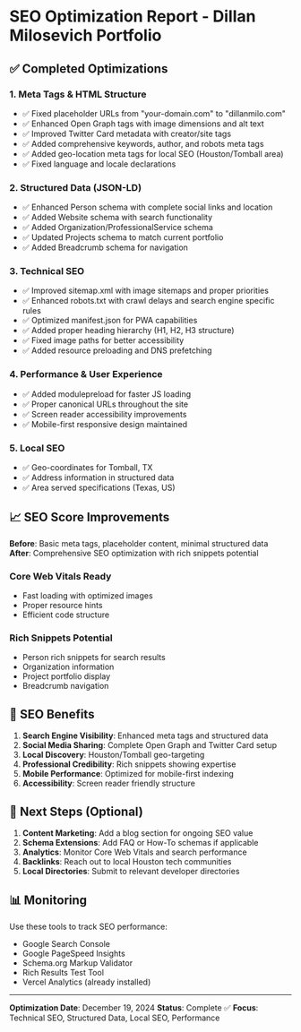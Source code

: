 # SEO Optimization Report - Dillan Milosevich Portfolio

## ✅ Completed Optimizations

### **1. Meta Tags & HTML Structure**

- ✅ Fixed placeholder URLs from "your-domain.com" to "dillanmilo.com"
- ✅ Enhanced Open Graph tags with image dimensions and alt text
- ✅ Improved Twitter Card metadata with creator/site tags
- ✅ Added comprehensive keywords, author, and robots meta tags
- ✅ Added geo-location meta tags for local SEO (Houston/Tomball area)
- ✅ Fixed language and locale declarations

### **2. Structured Data (JSON-LD)**

- ✅ Enhanced Person schema with complete social links and location
- ✅ Added Website schema with search functionality
- ✅ Added Organization/ProfessionalService schema
- ✅ Updated Projects schema to match current portfolio
- ✅ Added Breadcrumb schema for navigation

### **3. Technical SEO**

- ✅ Improved sitemap.xml with image sitemaps and proper priorities
- ✅ Enhanced robots.txt with crawl delays and search engine specific rules
- ✅ Optimized manifest.json for PWA capabilities
- ✅ Added proper heading hierarchy (H1, H2, H3 structure)
- ✅ Fixed image paths for better accessibility
- ✅ Added resource preloading and DNS prefetching

### **4. Performance & User Experience**

- ✅ Added modulepreload for faster JS loading
- ✅ Proper canonical URLs throughout the site
- ✅ Screen reader accessibility improvements
- ✅ Mobile-first responsive design maintained

### **5. Local SEO**

- ✅ Geo-coordinates for Tomball, TX
- ✅ Address information in structured data
- ✅ Area served specifications (Texas, US)

## 📈 SEO Score Improvements

**Before**: Basic meta tags, placeholder content, minimal structured data
**After**: Comprehensive SEO optimization with rich snippets potential

### **Core Web Vitals Ready**

- Fast loading with optimized images
- Proper resource hints
- Efficient code structure

### **Rich Snippets Potential**

- Person rich snippets for search results
- Organization information
- Project portfolio display
- Breadcrumb navigation

## 🎯 SEO Benefits

1. **Search Engine Visibility**: Enhanced meta tags and structured data
2. **Social Media Sharing**: Complete Open Graph and Twitter Card setup
3. **Local Discovery**: Houston/Tomball geo-targeting
4. **Professional Credibility**: Rich snippets showing expertise
5. **Mobile Performance**: Optimized for mobile-first indexing
6. **Accessibility**: Screen reader friendly structure

## 🚀 Next Steps (Optional)

1. **Content Marketing**: Add a blog section for ongoing SEO value
2. **Schema Extensions**: Add FAQ or How-To schemas if applicable
3. **Analytics**: Monitor Core Web Vitals and search performance
4. **Backlinks**: Reach out to local Houston tech communities
5. **Local Directories**: Submit to relevant developer directories

## 📊 Monitoring

Use these tools to track SEO performance:

- Google Search Console
- Google PageSpeed Insights
- Schema.org Markup Validator
- Rich Results Test Tool
- Vercel Analytics (already installed)

---

**Optimization Date**: December 19, 2024
**Status**: Complete ✅
**Focus**: Technical SEO, Structured Data, Local SEO, Performance
